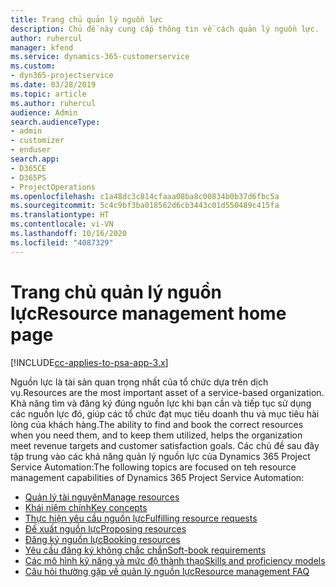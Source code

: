 ```yaml
---
title: Trang chủ quản lý nguồn lực
description: Chủ đề này cung cấp thông tin về cách quản lý nguồn lực.
author: ruhercul
manager: kfend
ms.service: dynamics-365-customerservice
ms.custom:
- dyn365-projectservice
ms.date: 03/28/2019
ms.topic: article
ms.author: ruhercul
audience: Admin
search.audienceType:
- admin
- customizer
- enduser
search.app:
- D365CE
- D365PS
- ProjectOperations
ms.openlocfilehash: c1a48dc3c814cfaaa08ba8c00834b0b37d6fbc5a
ms.sourcegitcommit: 5c4c9bf3ba018562d6cb3443c01d550489c415fa
ms.translationtype: HT
ms.contentlocale: vi-VN
ms.lasthandoff: 10/16/2020
ms.locfileid: "4087329"
---
```

# <a name="resource-management-home-page"></a><span data-ttu-id="4c4bd-103">Trang chủ quản lý nguồn lực</span><span class="sxs-lookup"><span data-stu-id="4c4bd-103">Resource management home page</span></span>

[!INCLUDE[cc-applies-to-psa-app-3.x](../includes/cc-applies-to-psa-app-3x.md)]

<span data-ttu-id="4c4bd-104">Nguồn lực là tài sản quan trọng nhất của tổ chức dựa trên dịch vụ.</span><span class="sxs-lookup"><span data-stu-id="4c4bd-104">Resources are the most important asset of a service-based organization.</span></span> <span data-ttu-id="4c4bd-105">Khả năng tìm và đăng ký đúng nguồn lực khi bạn cần và tiếp tục sử dụng các nguồn lực đó, giúp các tổ chức đạt mục tiêu doanh thu và mục tiêu hài lòng của khách hàng.</span><span class="sxs-lookup"><span data-stu-id="4c4bd-105">The ability to find and book the correct resources when you need them, and to keep them utilized, helps the organization meet revenue targets and customer satisfaction goals.</span></span> <span data-ttu-id="4c4bd-106">Các chủ đề sau đây tập trung vào các khả năng quản lý nguồn lực của Dynamics 365 Project Service Automation:</span><span class="sxs-lookup"><span data-stu-id="4c4bd-106">The following topics are focused on teh resource management capabilities of Dynamics 365 Project Service Automation:</span></span>

- [<span data-ttu-id="4c4bd-107">Quản lý tài nguyên</span><span class="sxs-lookup"><span data-stu-id="4c4bd-107">Manage resources</span></span>](manage-resources.md)
- [<span data-ttu-id="4c4bd-108">Khái niệm chính</span><span class="sxs-lookup"><span data-stu-id="4c4bd-108">Key concepts</span></span>](reports-key-concepts.md)
- [<span data-ttu-id="4c4bd-109">Thực hiện yêu cầu nguồn lực</span><span class="sxs-lookup"><span data-stu-id="4c4bd-109">Fulfilling resource requests</span></span>](resource-management-fulfill-requests.md)
- [<span data-ttu-id="4c4bd-110">Đề xuất nguồn lực</span><span class="sxs-lookup"><span data-stu-id="4c4bd-110">Proposing resources</span></span>](resource-management-propose-resources.md)
- [<span data-ttu-id="4c4bd-111">Đăng ký nguồn lực</span><span class="sxs-lookup"><span data-stu-id="4c4bd-111">Booking resources</span></span>](resource-management-book-resources-scheduleboard.md)
- [<span data-ttu-id="4c4bd-112">Yêu cầu đăng ký không chắc chắn</span><span class="sxs-lookup"><span data-stu-id="4c4bd-112">Soft-book requirements</span></span>](resource-management-softbook-requirements.md)
- [<span data-ttu-id="4c4bd-113">Các mô hình kỹ năng và mức độ thành thạo</span><span class="sxs-lookup"><span data-stu-id="4c4bd-113">Skills and proficiency models</span></span>](resource-management-skills-proficiency.md)
- [<span data-ttu-id="4c4bd-114">Câu hỏi thường gặp về quản lý nguồn lực</span><span class="sxs-lookup"><span data-stu-id="4c4bd-114">Resource management FAQ</span></span>](resource-management-faq.md)
